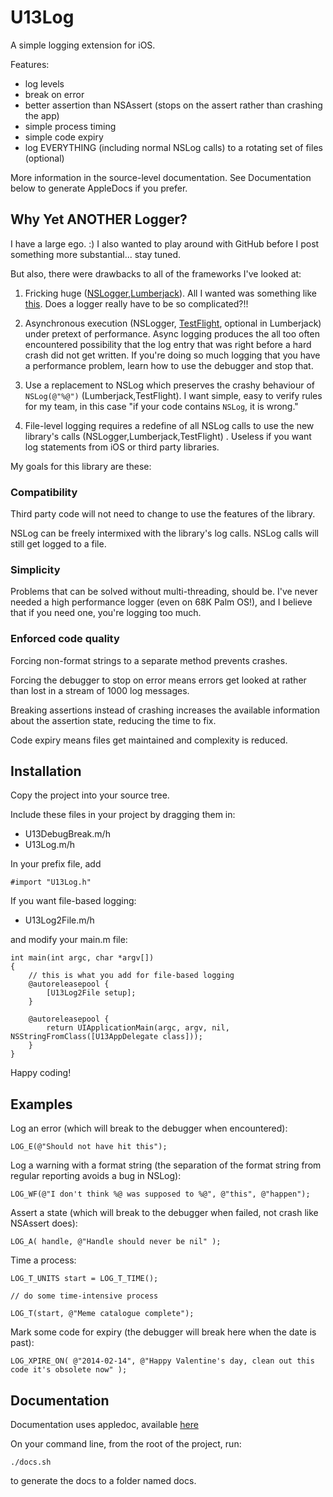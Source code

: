 # U13Log

A simple logging extension for iOS.

Features:

- log levels
- break on error
- better assertion than NSAssert (stops on the assert rather than crashing the app)
- simple process timing
- simple code expiry
- log EVERYTHING (including normal NSLog calls) to a rotating set of files (optional)

More information in the source-level documentation.  See Documentation below to generate AppleDocs if you prefer.


## Why Yet ANOTHER Logger?

I have a large ego. :)  I also wanted to play around with GitHub before I post something more substantial... stay tuned.

But also, there were drawbacks to all of the frameworks I've looked at:

1.  Fricking huge ([NSLogger](https://github.com/fpillet/NSLogger),[Lumberjack](https://github.com/robbiehanson/CocoaLumberjack)).  All I wanted was something like [this](http://brenwill.com/2010/flexible-ios-logging/).  Does a logger really have to be so complicated?!!

2.  Asynchronous execution (NSLogger, [TestFlight](https://testflightapp.com/sdk/), optional in Lumberjack) under pretext of performance.  Async logging produces the all too often encountered possibility that the log entry that was right before a hard crash did not get written.  If you're doing so much logging that you have a performance problem, learn how to use the debugger and stop that.

3.  Use a replacement to NSLog which preserves the crashy behaviour of `NSLog(@"%@")` (Lumberjack,TestFlight).  I want simple, easy to verify rules for my team, in this case "if your code contains `NSLog`, it is wrong."

4.  File-level logging requires a redefine of all NSLog calls to use the new library's calls (NSLogger,Lumberjack,TestFlight) .  Useless if you want log statements from iOS or third party libraries. 


My goals for this library are these:


### Compatibility  

Third party code will not need to change to use the features of the library.  

NSLog can be freely intermixed with the library's log calls.  NSLog calls will still get logged to a file.


### Simplicity

Problems that can be solved without multi-threading, should be.  I've never needed a high performance logger (even on 68K Palm OS!), and I believe that if you need one, you're logging too much.


### Enforced code quality

Forcing non-format strings to a separate method prevents crashes.  

Forcing the debugger to stop on error means errors get looked at rather than lost in a stream of 1000 log messages.

Breaking assertions instead of crashing increases the available information about the assertion state, reducing the time to fix.

Code expiry means files get maintained and complexity is reduced.


## Installation

Copy the project into your source tree.

Include these files in your project by dragging them in:

- U13DebugBreak.m/h
- U13Log.m/h

In your prefix file, add

    #import "U13Log.h"


If you want file-based logging:

- U13Log2File.m/h

and modify your main.m file:

    int main(int argc, char *argv[])
    {
		// this is what you add for file-based logging
        @autoreleasepool {
            [U13Log2File setup];
        }

        @autoreleasepool {
            return UIApplicationMain(argc, argv, nil, NSStringFromClass([U13AppDelegate class]));
        }
    }

Happy coding!


## Examples

Log an error (which will break to the debugger when encountered):

    LOG_E(@"Should not have hit this");


Log a warning with a format string (the separation of the format string from regular reporting avoids a bug in NSLog):

    LOG_WF(@"I don't think %@ was supposed to %@", @"this", @"happen");


Assert a state (which will break to the debugger when failed, not crash like NSAssert does):

    LOG_A( handle, @"Handle should never be nil" );


Time a process:

    LOG_T_UNITS start = LOG_T_TIME();
    
    // do some time-intensive process
    
    LOG_T(start, @"Meme catalogue complete");


Mark some code for expiry (the debugger will break here when the date is past):

    LOG_XPIRE_ON( @"2014-02-14", @"Happy Valentine's day, clean out this code it's obsolete now" );


## Documentation

Documentation uses appledoc, available [here](https://github.com/tomaz/appledoc)

On your command line, from the root of the project, run:

    ./docs.sh

to generate the docs to a folder named docs.


